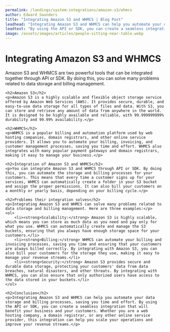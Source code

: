 ```yaml
---
permalink: /landings/system-integrations/amazon-s3/whmcs
author: Edward Saunders
title: "Integrating Amazon S3 and WHMCS | Blog Post"
leadhead: "Integrating Amazon S3 and WHMCS can help you automate your data storage and billing processes, saving you time and effort"
leadtext: "By using the API or SDK, you can create a seamless integration that will benefit your business and your customers. Whether you are a web hosting company, a domain registrar, or any other online service provider, this integration can help you scale your operations and improve your revenue streams."
image: /assets/images/articles/people-sitting-near-table.webp
---
```

<div class="arttext">	<h1>Integrating Amazon S3 and WHMCS</h1>
	<p>Amazon S3 and WHMCS are two powerful tools that can be integrated together through API or SDK. By doing this, you can solve many problems related to data storage and billing management.</p>
	
	<h2>Amazon S3</h2>
	<p>Amazon S3 is a highly scalable and flexible object storage service offered by Amazon Web Services (AWS). It provides secure, durable, and easy-to-use data storage for all types of files and data. With S3, you can store and retrieve any amount of data from anywhere in the world. It is designed to be highly available and reliable, with 99.999999999% durability and 99.99% availability.</p>
	
	<h2>WHMCS</h2>
	<p>WHMCS is a popular billing and automation platform used by web hosting companies, domain registrars, and other online service providers. It allows you to automate your billing, invoicing, and customer management processes, saving you time and effort. WHMCS also integrates with many popular payment gateways and domain registrars, making it easy to manage your business.</p>
	
	<h2>Integration of Amazon S3 and WHMCS</h2>
	<p>You can integrate Amazon S3 and WHMCS through API or SDK. By doing this, you can automate the storage and billing processes for your customers. This means that every time a customer signs up for your services, WHMCS can automatically create a folder in your S3 bucket and assign the proper permissions. It can also bill your customers on a monthly or yearly basis, depending on your billing cycle.</p>
	
	<h2>Problems their integration solves</h2>
	<p>Integrating Amazon S3 and WHMCS can solve many problems related to data storage and billing management. Here are three examples:</p>
	<ol>
		<li><strong>Scalability:</strong> Amazon S3 is highly scalable, which means you can store as much data as you need and pay only for what you use. WHMCS can automatically create and manage the S3 buckets, ensuring that you always have enough storage space for your customers.</li>
		<li><strong>Billing:</strong> WHMCS can automate your billing and invoicing processes, saving you time and ensuring that your customers are always billed correctly. By integrating with Amazon S3, you can also bill your customers for the storage they use, making it easy to manage your revenue streams.</li>
		<li><strong>Security:</strong> Amazon S3 provides secure and durable data storage, protecting your customers' data from data breaches, natural disasters, and other threats. By integrating with WHMCS, you can also ensure that only authorized users have access to the data stored in your buckets.</li>
	</ol>
	
	<h2>Conclusion</h2>
	<p>Integrating Amazon S3 and WHMCS can help you automate your data storage and billing processes, saving you time and effort. By using the API or SDK, you can create a seamless integration that will benefit your business and your customers. Whether you are a web hosting company, a domain registrar, or any other online service provider, this integration can help you scale your operations and improve your revenue streams.</p>
</div>